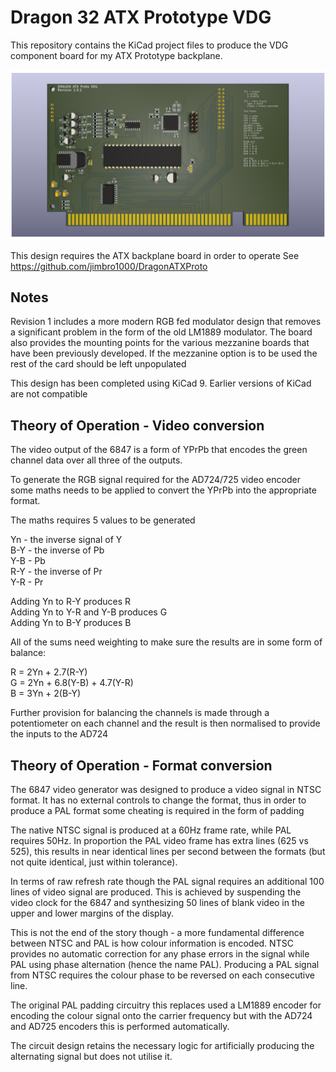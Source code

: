 # Dragon 32 ATX Prototype VDG

This repository contains the KiCad project files
to produce the VDG component board for my
ATX Prototype backplane.

![Render of PCB top](./DragonATXProtoVDG.png)

This design requires the ATX backplane board in order 
to operate
See https://github.com/jimbro1000/DragonATXProto

## Notes

Revision 1 includes a more modern RGB fed modulator
design that removes a significant problem in the 
form of the old LM1889 modulator. The board also
provides the mounting points for the various mezzanine
boards that have been previously developed. If the
mezzanine option is to be used the rest of the card
should be left unpopulated

This design has been completed using KiCad 9. Earlier
versions of KiCad are not compatible

## Theory of Operation - Video conversion

The video output of the 6847 is a form of YPrPb that
encodes the green channel data over all three of the
outputs.

To generate the RGB signal required for the AD724/725
video encoder some maths needs to be applied to
convert the YPrPb into the appropriate format.

The maths requires 5 values to be generated

Yn - the inverse signal of Y  
B-Y - the inverse of Pb  
Y-B - Pb  
R-Y - the inverse of Pr  
Y-R - Pr

Adding Yn to R-Y produces R  
Adding Yn to Y-R and Y-B produces G  
Adding Yn to B-Y produces B

All of the sums need weighting to make sure the results
are in some form of balance:

R = 2Yn + 2.7(R-Y)  
G = 2Yn + 6.8(Y-B) + 4.7(Y-R)  
B = 3Yn + 2(B-Y)

Further provision for balancing the channels is made
through a potentiometer on each channel and the result
is then normalised to provide the inputs to the AD724

## Theory of Operation - Format conversion

The 6847 video generator was designed to produce a 
video signal in NTSC format. It has no external controls
to change the format, thus in order to produce a PAL
format some cheating is required in the form of padding

The native NTSC signal is produced at a 60Hz frame rate,
while PAL requires 50Hz. In proportion the PAL video
frame has extra lines (625 vs 525), this results in near
identical lines per second between the formats (but not 
quite identical, just within tolerance).

In terms of raw refresh rate though the PAL signal 
requires an additional 100 lines of video signal are 
produced. This is achieved by suspending the video clock
for the 6847 and synthesizing 50 lines of blank video in
the upper and lower margins of the display.

This is not the end of the story though - a more fundamental
difference between NTSC and PAL is how colour information
is encoded. NTSC provides no automatic correction for any
phase errors in the signal while PAL using phase alternation
(hence the name PAL). Producing a PAL signal from NTSC 
requires the colour phase to be reversed on each consecutive
line.

The original PAL padding circuitry this replaces used a
LM1889 encoder for encoding the colour signal onto the
carrier frequency but with the AD724 and AD725 encoders
this is performed automatically.

The circuit design retains the necessary logic for
artificially producing the alternating signal but does
not utilise it.
